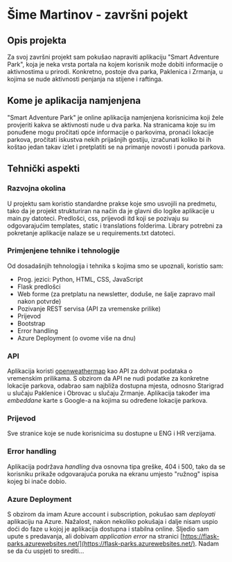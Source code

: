 # Šime Martinov - završni pojekt

## Opis projekta
Za svoj završni projekt sam pokušao napraviti aplikaciju "Smart Adventure Park", koja je neka vrsta portala na kojem korisnik može dobiti informacije o aktivnostima u prirodi. Konkretno, postoje dva parka, Paklenica i Zrmanja, u kojima se nude aktivnosti penjanja na stijene i raftinga.

## Kome je aplikacija namjenjena
"Smart Adventure Park" je online aplikacija namjenjena korisnicima koji žele provjeriti kakva se aktivnosti nude u dva parka. Na stranicama koje su im ponuđene mogu pročitati opće informacije o parkovima, pronaći lokacije parkova, pročitati iskustva nekih prijašnjih gostiju, izračunati koliko bi ih koštao jedan takav izlet i pretplatiti se na primanje novosti i ponuda parkova.

## Tehnički aspekti
### Razvojna okolina
U projektu sam koristio standardne prakse koje smo usvojili na predmetu, tako da je projekt strukturiran na način da je glavni dio logike aplikacije u main.py datoteci. Predlošci, css, prijevodi itd koji se pozivaju su odgovarajućim templates, static i translations folderima. Library potrebni za pokretanje aplikacije nalaze se u requirements.txt datoteci.

### Primjenjene tehnike i tehnologije
Od dosadašnjih tehnologija i tehnika s kojima smo se upoznali, koristio sam:
* Prog. jezici: Python, HTML, CSS, JavaScript
* Flask predlošci
* Web forme (za pretplatu na newsletter, doduše, ne šalje zapravo mail nakon potvrde)
* Pozivanje REST servisa (API za vremenske prilike)
* Prijevod
* Bootstrap
* Error handling
* Azure Deployment (o ovome više na dnu)

### API
Aplikacija koristi [openweathermap](https://openweathermap.org/) kao API za dohvat podataka o vremenskim prilikama. S obzirom da API ne nudi podatke za konkretne lokacije parkova, odabrao sam najbliža dostupna mjesta, odnosno Starigrad u slučaju Paklenice i Obrovac u slučaju Zrmanje.
Aplikacija također ima *embeddane* karte s Google-a na kojima su određene lokacije parkova.

### Prijevod
Sve stranice koje se nude korisnicima su dostupne u ENG i HR verzijama.

### Error handling
Aplikacija podržava *handling* dva osnovna tipa greške, 404 i 500, tako da se korisniku prikaže odgovarajuća poruka na ekranu umjesto "ružnog" ispisa kojeg bi inače dobio.

### Azure Deployment
S obzirom da imam Azure account i subscription, pokušao sam *deployati* aplikaciju na Azure. Nažalost, nakon nekoliko pokušaja i dalje nisam uspio doći do faze u kojoj je aplikacija dostupna i stabilna online. Sljedio sam upute s predavanja, ali dobivam *application error* na stranici [https://flask-parks.azurewebsites.net/](https://flask-parks.azurewebsites.net/). Nadam se da ću uspjeti to srediti...
